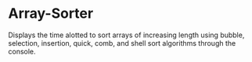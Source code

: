 # Array-Sorter
Displays the time alotted to sort arrays of increasing length using bubble, selection, insertion, quick, comb, and shell sort algorithms through the console.
